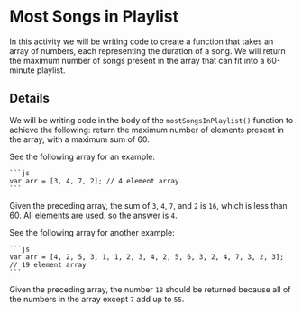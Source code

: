 # Most Songs in Playlist

In this activity we will be writing code to create a function that takes an array of numbers, each representing the duration of a song. We will return the maximum number of songs present in the array that can fit into a 60-minute playlist.

## Details

We will be writing code in the body of the `mostSongsInPlaylist()` function to achieve the following: return the maximum number of elements present in the array, with a maximum sum of 60.

See the following array for an example:

    ```js
    var arr = [3, 4, 7, 2]; // 4 element array
    ```

Given the preceding array, the sum of `3`, `4`, `7`, and `2` is `16`, which is less than 60. All elements are used, so the answer is `4`.

See the following array for another example:

    ```js
    var arr = [4, 2, 5, 3, 1, 1, 2, 3, 4, 2, 5, 6, 3, 2, 4, 7, 3, 2, 3]; // 19 element array
    ```

Given the preceding array, the number `18` should be returned because all of the numbers in the array except `7` add up to `55`.
